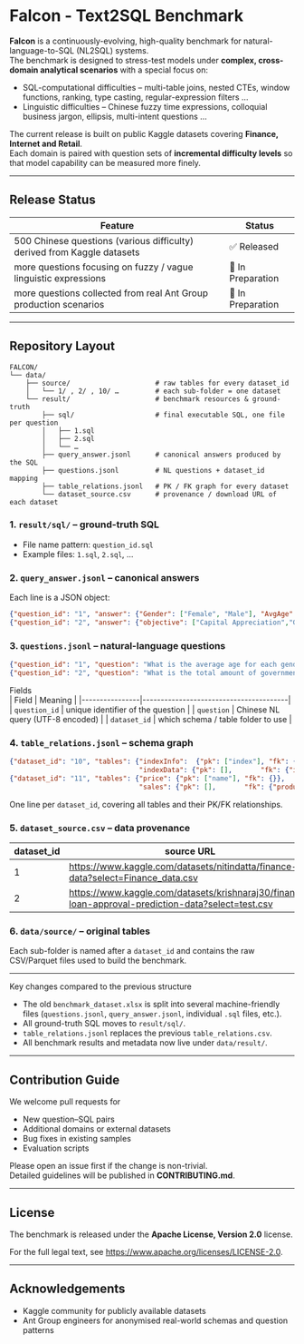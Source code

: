 # Falcon - Text2SQL Benchmark

**Falcon** is a continuously-evolving, high-quality benchmark for natural-language-to-SQL (NL2SQL) systems.  
The benchmark is designed to stress-test models under **complex, cross-domain analytical scenarios** with a special focus on:

* SQL-computational difficulties – multi-table joins, nested CTEs, window functions, ranking, type casting, regular-expression filters …  
* Linguistic difficulties – Chinese fuzzy time expressions, colloquial business jargon, ellipsis, multi-intent questions …

The current release is built on public Kaggle datasets covering **Finance, Internet and Retail**.  
Each domain is paired with question sets of **incremental difficulty levels** so that model capability can be measured more finely.

---

## Release Status

| Feature                                                                     | Status            |
|-----------------------------------------------------------------------------|-------------------|
| 500 Chinese questions (various difficulty) derived from Kaggle datasets     | ✅ Released        |
| more questions focusing on fuzzy / vague linguistic expressions               | 🔄 In Preparation |
| more questions collected from real Ant Group production scenarios             | 🔄 In Preparation |

---

## Repository Layout

```
FALCON/
└── data/
    ├── source/                     # raw tables for every dataset_id
    │   └── 1/ , 2/ , 10/ …         # each sub-folder = one dataset
    └── result/                     # benchmark resources & ground-truth
        ├── sql/                    # final executable SQL, one file per question
        │   ├── 1.sql
        │   ├── 2.sql
        │   └── …
        ├── query_answer.jsonl      # canonical answers produced by the SQL
        ├── questions.jsonl         # NL questions + dataset_id mapping
        ├── table_relations.jsonl   # PK / FK graph for every dataset
        └── dataset_source.csv      # provenance / download URL of each dataset
```

### 1. `result/sql/`  – ground-truth SQL

* File name pattern: `question_id.sql`  
* Example files: `1.sql`, `2.sql`, …

### 2. `query_answer.jsonl`  – canonical answers

Each line is a JSON object:

```json
{"question_id": "1", "answer": {"Gender": ["Female", "Male"], "AvgAge": ["27.7333","27.84"]}}
{"question_id": "2", "answer": {"objective": ["Capital Appreciation","Growth","Income"], "GovBondTotal": ["117","15","54"]}}
```

### 3. `questions.jsonl`  – natural-language questions

```json
{"question_id": "1", "question": "What is the average age for each gender, ordered by age?", "dataset_id": "1"}
{"question_id": "2", "question": "What is the total amount of government bonds for each investment objective, ordered by objective name?", "dataset_id": "1"}
```

Fields  
| Field          | Meaning                                |
|----------------|----------------------------------------|
| `question_id`  | unique identifier of the question      |
| `question`     | Chinese NL query (UTF-8 encoded)       |
| `dataset_id`   | which schema / table folder to use     |

### 4. `table_relations.jsonl`  – schema graph

```json
{"dataset_id": "10", "tables": {"indexInfo":  {"pk": ["index"], "fk": {}},
                                "indexData": {"pk": [],       "fk": {"index": "indexInfo.index"}}}}
{"dataset_id": "11", "tables": {"price": {"pk": ["name"], "fk": {}},
                                "sales": {"pk": [],       "fk": {"product_name": "price.name"}}}}
```

One line per `dataset_id`, covering all tables and their PK/FK relationships.

### 5. `dataset_source.csv`  – data provenance

| dataset_id | source URL |
|------------|------------|
| 1 | https://www.kaggle.com/datasets/nitindatta/finance-data?select=Finance_data.csv |
| 2 | https://www.kaggle.com/datasets/krishnaraj30/finance-loan-approval-prediction-data?select=test.csv |

### 6. `data/source/`  – original tables

Each sub-folder is named after a `dataset_id` and contains the raw CSV/Parquet files used to build the benchmark.

---

Key changes compared to the previous structure  
* The old `benchmark_dataset.xlsx` is split into several machine-friendly files (`questions.jsonl`, `query_answer.jsonl`, individual `.sql` files, etc.).  
* All ground-truth SQL moves to `result/sql/`.  
* `table_relations.jsonl` replaces the previous `table_relations.csv`.  
* All benchmark results and metadata now live under `data/result/`.

---

## Contribution Guide

We welcome pull requests for

* New question–SQL pairs
* Additional domains or external datasets
* Bug fixes in existing samples
* Evaluation scripts

Please open an issue first if the change is non-trivial.  
Detailed guidelines will be published in **CONTRIBUTING.md**.

---

## License

The benchmark is released under the **Apache License, Version 2.0** license.

For the full legal text, see <https://www.apache.org/licenses/LICENSE-2.0>.

---

## Acknowledgements

* Kaggle community for publicly available datasets  
* Ant Group engineers for anonymised real-world schemas and question patterns